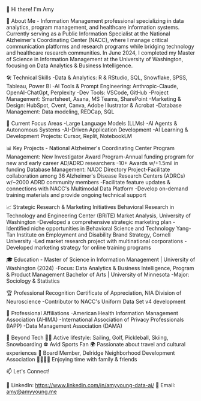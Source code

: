👋 Hi there! I'm Amy

🚀 About Me - 
Information Management professional specializing in data analytics, program management, and healthcare information systems. Currently serving as a Public Information Specialist at the National Alzheimer's Coordinating Center (NACC), where I manage critical communication platforms and research programs while bridging technology and healthcare research communities. In June 2024, I completed my Master of Science in Information Management at the University of Washington, focusing on Data Analytics & Business Intelligence.

🛠️ Technical Skills
  -Data & Analytics: R & RStudio, SQL, Snowflake, SPSS, Tableau, Power BI
  -AI Tools & Prompt Engineering: Anthropic-Claude, OpenAI-ChatGpt, Perplexity
  -Dev Tools: VSCode, GitHub
  -Project Management: Smartsheet, Asana, MS Teams, SharePoint
  -Marketing & Design: HubSpot, Cvent, Canva, Adobe Illustrator & Acrobat
  -Database Management: Data modeling, REDCap, SQL

🌱 Current Focus Areas
  -Large Language Models (LLMs)
  -AI Agents & Autonomous Systems
  -AI-Driven Application Development
  -AI Learning & Development Projects: Cursor, Replit, NotebookLM

📊 Key Projects - 
National Alzheimer's Coordinating Center
 Program Management: New Investigator Award Program-Annual funding program for new and early career AD/ADRD researchers
  -10+ Awards w/+1.5mil in funding
 Database Management: NACC Directory Project-Facilitate collaboration among 36 Alzheimer's Disease Research Centers (ADRCs) w/~2000 ADRD community members
  -Facilitate feature updates & connections with NACC's Multimodal Data Platform
  -Develop on-demand training materials and provide ongoing technical support

📈 Strategic Research & Marketing Initiatives
 Behavioral Research in Technology and Engineering Center (BRiTE) Market Analysis, University of Washington
  -Developed a comprehensive strategic marketing plan
  -Identified niche opportunities in Behavioral Science and Technology
 Yang-Tan Institute on Employment and Disability Brand Strategy, Cornell University
  -Led market research project with multinational corporations
  -Developed marketing strategy for online training programs

🎓 Education - 
  Master of Science in Information Management | University of Washington (2024)
  -Focus: Data Analytics & Business Intelligence, Program & Product Management
 Bachelor of Arts | University of Minnesota
  -Major: Sociology & Statistics

🏆 Professional Recognition
 Certificate of Appreciation, NIA Division of Neuroscience
  -Contributor to NACC's Uniform Data Set v4 development

🤝 Professional Affiliations
  -American Health Information Management Association (AHIMA)
  -International Association of Privacy Professionals (IAPP)
  -Data Management Association (DAMA)

🎨 Beyond Tech
 🏃‍♂️ Active lifestyle: Sailing, Golf, Pickleball, Skiing, Snowboarding
 ⚽ Avid Sports Fan
 🌍 Passionate about travel and cultural experiences
 🤝 Board Member, Delridge Neighborhood Development Association
 👨‍👩‍👧‍👦 Enjoying time with family & friends

📫 Let's Connect!

💼 LinkedIn: https://www.linkedin.com/in/amyyoung-data-ai/
📧 Email: amy@amyyoung.me
